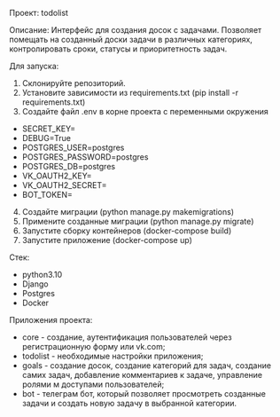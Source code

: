Проект: todolist
  
Описание:
Интерфейс для создания досок с задачами.
Позволяет помещать на созданный доски задачи в различных категориях, контролировать сроки, статусы и приоритетность задач.

Для запуска:
1. Склонируйте репозиторий.
2. Установите зависимости из requirements.txt (pip install -r requirements.txt)
3. Создайте файл .env в корне проекта с переменными окружения
- SECRET_KEY=
- DEBUG=True
- POSTGRES_USER=postgres
- POSTGRES_PASSWORD=postgres
- POSTGRES_DB=postgres
- VK_OAUTH2_KEY=
- VK_OAUTH2_SECRET=
- BOT_TOKEN=
4. Создайте миграции (python manage.py makemigrations)
5. Примените созданные миграции (python manage.py migrate)
6. Запустите сборку контейнеров (docker-compose build)
7. Запустите приложение (docker-compose up)

Стек:
- python3.10
- Django
- Postgres
- Docker

Приложения проекта:
- core - создание, аутентификация пользователей через регистрационную форму или vk.com;
- todolist - необходимые настройки приложения;
- goals - создание досок, создание категорий для задач, создание самих задач, добавление комментариев к задаче, управление ролями м доступами пользователей;
- bot - телеграм бот, который позволяет просмотреть созданные задачи и создать новую задачу в выбранной категории.
